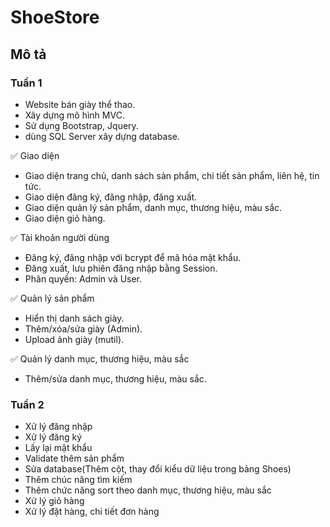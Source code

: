 ﻿# ShoeStore
## Mô tả
### Tuần 1
- Website bán giày thể thao.
- Xây dựng mô hình MVC.
- Sử dụng Bootstrap, Jquery.
- dùng SQL Server xây dựng database.

✅ Giao diện
 - Giao diện trang chủ, danh sách sản phẩm, chi tiết sản phẩm, liên hệ, tin tức.
 - Giao diện đăng ký, đăng nhập, đăng xuất.
 - Giao diện quản lý sản phẩm, danh mục, thương hiệu, màu sắc.
 - Giao diện giỏ hàng.

✅ Tài khoản người dùng
 - Đăng ký, đăng nhập với bcrypt để mã hóa mật khẩu.
 - Đăng xuất, lưu phiên đăng nhập bằng Session.
 - Phân quyền: Admin và User.

✅ Quản lý sản phẩm
 - Hiển thị danh sách giày.
 - Thêm/xóa/sửa giày (Admin).
 - Upload ảnh giày (mutil).

✅ Quản lý danh mục, thương hiệu, màu sắc
 - Thêm/sửa danh mục, thương hiệu, màu sắc.
 
### Tuần 2
- Xử lý đăng nhập
- Xử lý đăng ký
- Lấy lại mật khẩu
- Validate thêm sản phẩm
- Sửa database(Thêm cột, thay đổi kiểu dữ liệu trong bảng Shoes)
- Thêm chúc năng tìm kiếm
- Thêm chức năng sort theo danh mục, thương hiệu, màu sắc
- Xử lý giỏ hàng
- Xử lý đặt hàng, chi tiết đơn hàng